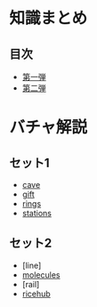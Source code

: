 # 知識まとめ

## 目次

- [第一弾](https://github.com/nxteru/Competitive-Programming/blob/main/first/index.md)
- [第二弾](https://github.com/nxteru/Competitive-Programming/blob/main/second/index.md)

# バチャ解説

## セット1
- [cave](https://github.com/nxteru/Competitive-Programming/blob/main/EGOI/cave.md)
- [gift](https://github.com/nxteru/Competitive-Programming/blob/main/EGOI/gift.md)
- [rings](https://github.com/nxteru/Competitive-Programming/blob/main/EGOI/rings.md)
- [stations](https://github.com/nxteru/Competitive-Programming/blob/main/EGOI/stations.md) 

## セット2
- [line]
- [molecules](https://github.com/nxteru/Competitive-Programming/blob/main/EGOI/molecules.md)
- [rail]
- [ricehub](https://github.com/nxteru/Competitive-Programming/blob/main/EGOI/ricehub.md)
